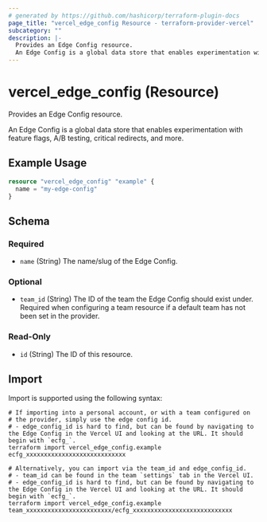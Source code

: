 ```yaml
---
# generated by https://github.com/hashicorp/terraform-plugin-docs
page_title: "vercel_edge_config Resource - terraform-provider-vercel"
subcategory: ""
description: |-
  Provides an Edge Config resource.
  An Edge Config is a global data store that enables experimentation with feature flags, A/B testing, critical redirects, and more.
---
```


# vercel_edge_config (Resource)

Provides an Edge Config resource.

An Edge Config is a global data store that enables experimentation with feature flags, A/B testing, critical redirects, and more.

## Example Usage

```terraform
resource "vercel_edge_config" "example" {
  name = "my-edge-config"
}
```

<!-- schema generated by tfplugindocs -->
## Schema

### Required

- `name` (String) The name/slug of the Edge Config.

### Optional

- `team_id` (String) The ID of the team the Edge Config should exist under. Required when configuring a team resource if a default team has not been set in the provider.

### Read-Only

- `id` (String) The ID of this resource.

## Import

Import is supported using the following syntax:

```shell
# If importing into a personal account, or with a team configured on
# the provider, simply use the edge config id.
# - edge_config_id is hard to find, but can be found by navigating to the Edge Config in the Vercel UI and looking at the URL. It should begin with `ecfg_`.
terraform import vercel_edge_config.example ecfg_xxxxxxxxxxxxxxxxxxxxxxxxxxxx

# Alternatively, you can import via the team_id and edge_config_id.
# - team_id can be found in the team `settings` tab in the Vercel UI.
# - edge_config_id is hard to find, but can be found by navigating to the Edge Config in the Vercel UI and looking at the URL. It should begin with `ecfg_`.
terraform import vercel_edge_config.example team_xxxxxxxxxxxxxxxxxxxxxxxx/ecfg_xxxxxxxxxxxxxxxxxxxxxxxxxxxx
```
